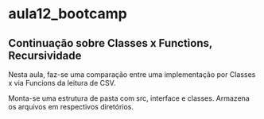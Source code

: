 # aula12_bootcamp
## Continuação sobre Classes x Functions, Recursividade

Nesta aula, faz-se uma comparação entre uma implementação por Classes x via Funcions da leitura de CSV.

Monta-se uma estrutura de pasta com src, interface e classes.
Armazena os arquivos em respectivos diretórios.

